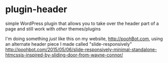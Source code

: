 # plugin-header
simple WordPress plugin that allows you to take over the header part of a page and still work with *other* themes/plugins

I'm doing something *just* like this on my website, http://poohBot.com, using an alternate header piece I made called "slide-responsively" http://poohbot.com/2015/05/06/slide-responsively-minimal-standalone-htmcssjs-inspired-by-sliding-door-from-wayne-connor/
